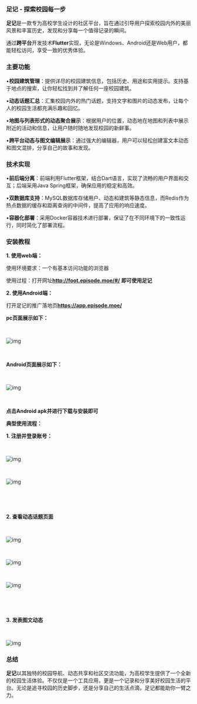 ### **足记 - 探索校园每一步**

**足记**是一款专为高校学生设计的社区平台，旨在通过引导用户探索校园内外的美丽风景和丰富历史，发现和分享每一个值得记录的瞬间。

通过**跨平台**开发技术**Flutter**实现，无论是Windows、Android还是Web用户，都能轻松访问，享受一致的优秀体验。

### **主要功能**

•**校园建筑管理**：提供详尽的校园建筑信息，包括历史、用途和实用提示。支持基于地点的搜索，让你轻松找到并了解任何一座校园建筑。

•**动态话题汇总**：汇集校园内外的热门话题，支持文字和图片的动态发布，让每个人的校园生活都充满乐趣和回忆。

•**地图与列表形式的动态聚合展示**：根据用户的位置，动态地在地图和列表中展示附近的活动和信息，让用户随时随地发现校园的新鲜事。

•**跨平台动态与图文编辑展示**：通过强大的编辑器，用户可以轻松创建富文本动态和图文混排，分享自己的故事和发现。

### **技术实现**

•**前后端分离**：前端利用Flutter框架，结合Dart语言，实现了流畅的用户界面和交互；后端采用Java Spring框架，确保应用的稳定和高效。

•**双数据库支持**：MySQL数据库存储用户、动态和建筑等静态信息，而Redis作为热点数据的缓存和距离查询的中间件，提高了应用的响应速度。

•**容器化部署**：采用Docker容器技术进行部署，保证了在不同环境下的一致性运行，同时简化了部署流程。

### **安装教程**

**1.  使用web端：**

使用环境要求：一个有基本访问功能的浏览器

使用过程：打开网址**http://foot.episode.moe/#/** **即可使用足记**

**2.  使用Android端：**

打开足记的推广落地页**https://app.episode.moe/** 

**pc页面展示如下：**

﻿

![img](https://r2.episode.moe/lskypro/2025/01/09/677fbe0049a66.png)

﻿﻿



**Android页面展示如下：**

﻿

![img](https://r2.episode.moe/lskypro/2025/01/09/677fbf4dc6a3f.png)

﻿﻿



**点击Android apk并进行下载与安装即可**

**典型使用流程：**

**1.  注册并登录账号：**

﻿

![img](https://r2.episode.moe/lskypro/2025/01/09/677fbfc94093b.png)

﻿            

![img](https://r2.episode.moe/lskypro/2025/01/09/677fbff455db6.png)

﻿

﻿



**2.  查看动态话题页面**

﻿

![img](https://r2.episode.moe/lskypro/2025/01/09/677fc0ac970dd.png)

﻿           

![img](https://r2.episode.moe/lskypro/2025/01/09/677fc0bebb6a4.png)

​            

![img](https://r2.episode.moe/lskypro/2025/01/09/677fc0d571ced.png)

﻿

﻿



**3.  发表图文动态**

﻿

![img](https://r2.episode.moe/lskypro/2025/01/09/677fc129d9865.png)

### ﻿﻿**总结**

**足记**以其独特的校园导航、动态共享和社区交流功能，为高校学生提供了一个全新的校园生活体验。不仅仅是一个工具应用，更是一个记录和分享美好校园生活的平台。无论是追寻校园的历史脚步，还是分享自己的生活点滴，足记都能助你一臂之力。
